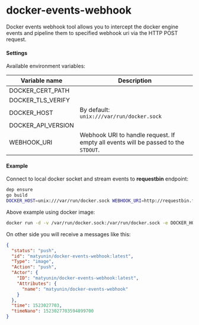 docker-events-webhook
=====================

Docker events webhook tool allows you to intercept the docker engine events and pipeline them
to specified webhook uri via the HTTP POST request.

#### Settings

Available environment variables:

| Variable name | Description |
| ------------- | ------------- |
|DOCKER_CERT_PATH| |
|DOCKER_TLS_VERIFY| |
|DOCKER_HOST| By default: `unix:///var/run/docker.sock` |
|DOCKER_API_VERSION| |
|WEBHOOK_URI| Webhook URI to handle request. If empty all events will be passed to the `STDOUT`. |

#### Example

Connect to local docker socket and stream events to __requestbin__ endpoint:

```bash
dep ensure
go build
DOCKER_HOST=unix:///var/run/docker.sock WEBHOOK_URI=http://requestbin.fullcontact.com/11956ck1 ./docker-events-webhook
```

Above example using docker image:

```bash
docker run -d -v /var/run/docker.sock:/var/run/docker.sock -e DOCKER_HOST=unix:///var/run/docker.sock -e WEBHOOK_URI=http://requestbin.fullcontact.com/11956ck1 matyunin/docker-events-webhook
```

On other side you will receive a messages like this:

```json
{
  "status": "push",
  "id": "matyunin/docker-events-webhook:latest",
  "Type": "image",
  "Action": "push",
  "Actor": {
    "ID": "matyunin/docker-events-webhook:latest",
    "Attributes": {
      "name": "matyunin/docker-events-webhook"
    }
  },
  "time": 1523027703,
  "timeNano": 1523027703594899700
}
```